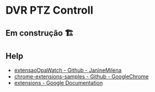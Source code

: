 # DVR PTZ Controll

## Em construção 🏗️

## Help

- [extensaoOpaWatch - Github - JanineMilena](https://github.com/JanineMilena/extensaoOpaWatch)
- [chrome-extensions-samples - Github - GoogleChrome](https://github.com/GoogleChrome/chrome-extensions-samples)
- [extensions - Google Documentation](https://developer.chrome.com/docs/extensions/)
